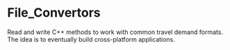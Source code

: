 # File_Convertors
Read and write C++ methods to work with common travel demand formats. 
The idea is to eventually build cross-platform applications.
